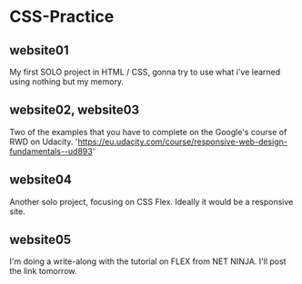 # CSS-Practice


## website01

My first SOLO project in HTML / CSS, gonna try to use what i've learned using nothing but my memory.

## website02, website03

Two of the examples that you have to complete on the Google's course of RWD on Udacity.
'https://eu.udacity.com/course/responsive-web-design-fundamentals--ud893'

## website04

Another solo project, focusing on CSS Flex. Ideally it would be a responsive site.

## website05

I'm doing a write-along with the tutorial on FLEX from NET NINJA. I'll post the link tomorrow.